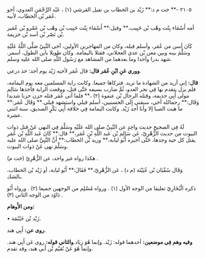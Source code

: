 ٢١٠٥ -** خت م د:** زَيْد بن الخطاب بن نفيل القرشي (١) ، عَبْد الرَّحْمَنِ العدوي، أخو عُمَر بْن الخطاب، لأبيه.

أمه أَسْمَاء بِنْت وهْب بْن حَبِيب،** وقيل:** أَسْمَاء بِنْت حَبِيب بْن وهْب بْن عَمْرو بْن عُمَير بْن نَصْر بْن أسد بْن خزيمة.

كَانَ أسن من عُمَر، وأسلم قبله، وكان من المهاجرين الأولين، آخى النَّبِيّ صَلَّى اللَّهُ عَلَيْهِ وسَلَّمَ بينه وبين معن بْن عدي العجلاني، فقتلا باليمامة. وكان طويلا باين الطول، أسمر. شهد بدرا وأحدا وما بعدهما من المشاهد مع رَسُول اللَّهِ صلى الله عليه وسلم.

**ووري عَنِ ابْنِ عُمَر قال:** قال عُمَر لأخيه زَيْد يوم أحد: خذ درعي.

**قال:** إني أريد من الشهادة ما تريد. فتركاها جميعا. وكانت راية المسلمين معه يوم اليمامة، فلم يزل يتقدم بها فِي نحر العدو، ثُمَّ ضارب بسيفه حَتَّى قتل، ووقعت الراية فأخذها سَالِم مولى أَبِي حذيفة، وقتله الرحال بْن عنفوة (٢) ،** فلما أتى عُمَر قتله حزن حزنا شديدا وَقَال:** رحمالله أخي، سبقني إِلَى الحسنيين، أسلم قبلي واستشهد قبلي.** وَقَال عُمَر:** ما هبت الصبا إلا وأنا أجد زَيْد. وكانت اليمامة فِي خلافة أَبِي بَكْرٍ الصديق، سنة اثنتي عشرة.

لَهُ فِي الصحيح حديث واحِدٍ عن النَّبِيِّ صلى الله عَلَيْهِ وسَلَّمَ فِي النهي عَنْ قتل ذوات البيوت من حديث الزُّهْرِيّ، عَن سَالِم بْن عَبد اللَّهِ بْنِ عُمَر،** قال:** كَانَ عَبد اللَّهِ بْن عُمَر يقتل كل حية وجدها، حَتَّى أخبره أَبُو لبابة،** وزيد بْن الخطاب:** أَنَّ النَّبِيَّ صلى الله عليه وسَلَّمَ نهى عَنْ ذوات البيوت.

هكذا رواه غير واحد، عن الزُّهْرِيّ (خت م) .

وَقَال سُفْيَان بْن عُيَيْنَة (م د) ، عَن الزُّهْرِيّ،** فَقَالَ:** أَبُو لبابة، أو زَيْد بْن الخطاب، بالشك.

ذكره الْبُخَارِيّ تعليقا من الوجه الأول (١) . ورواه مُسْلِم من الوجهين جميعا (٢) . ورواه أَبُو دَاوُد من الوجه الثاني (٣) .

**ومن الأَوهام:**

• زَيْد بْن خَيْثَمَة.

**روى عن:** أَبِي هند.

**وفيه وهم فِي موضعين:** أحدهما قوله: زَيْد. وإنما هُوَ زِيَاد.**والثاني قوله:** روى عَن أَبِي هند. وإنما هُوَ عَنْ نُعَيْم بْن أَبي هند، وقد تقدم.